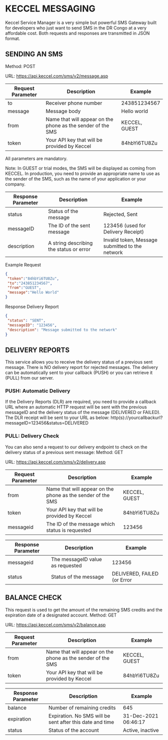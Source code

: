 # KECCEL MESSAGING
Keccel Service Manager is a very simple but powerful SMS Gateway built for developers who just want to send SMS in the
DR Congo at a very affordable cost. Both requests and responses are transmitted in JSON format.

## SENDING AN SMS
Method: POST

URL: https://api.keccel.com/sms/v2/message.asp

| Request Parameter | Description                                                 | Example       |
| -----------       | ---------                                                   | ----------    |
| to                | Receiver phone number                                       | 243851234567  |
| message           | Message body                                                | Hello world   |
| from              | Name that will appear on the phone as the sender of the SMS | KECCEL, GUEST |
| token             | Your API key that will be provided by Keccel                | 84hbYi6TU8Zu  |

All parameters are mandatory.

Note: In GUEST or trial modes, the SMS will be displayed as coming from KECCEL. In production, you need to provide an
appropriate name to use as the sender of the SMS, such as the name of your application or your company.

| Response Parameter | Description                             | Example                                         |
| -----------        | ---------                               | ----------                                      |
| status             | Status of the message                   | Rejected, Sent                                  |
| messageID          | The ID of the sent message              | 123456 (used for Delivery Receipt)              |
| description        | A string describing the status or error | Invalid token, Message submitted to the network |

Example Request

```json
{
 "token":"84hbYi6TU8Zu",
 "to":"243851234567",
 "from":"GUEST",
 "message":"Hello World"
}
```

Response Delivery Report

```json
{
 "status": "SENT",
 "messageID": "123456",
 "description": "Message submitted to the network"
}
```

## DELIVERY REPORTS
This service allows you to receive the delivery status of a previous sent message. There is NO delivery report for rejected
messages. The delivery can be automatically sent to your callback (PUSH) or you can retrieve it (PULL) from our server.

### PUSH: Automatic Delivery
If the Delivery Reports (DLR) are required, you need to provide a callback URL where an automatic HTTP request will be
sent with the previous messageID and the delivery status of the message (DELIVERED or FAILED).
The DLR receipt will be sent to your URL as below:
http(s)://yourcallbackurl?messageID=123456&status=DELIVERED

### PULL: Delivery Check
You can also send a request to our delivery endpoint to check on the delivery status of a previous sent message:
Method: GET

URL: https://api.keccel.com/sms/v2/delivery.asp

| Request Parameter | Description                                                 | Example       |
| -----------       | ---------                                                   | ----------    |
| from              | Name that will appear on the phone as the sender of the SMS | KECCEL, GUEST |
| token             | Your API key that will be provided by Keccel                | 84hbYi6TU8Zu  |
| messageid         | The ID of the message which status is requested             | 123456        |

| Response Parameter | Description                      | Example                     |
| -----------        | ---------                        | ----------                  |
| messageid          | The messageID value as requested | 123456                      |
| status             | Status of the message            | DELIVERED, FAILED (or Error |

## BALANCE CHECK
This request is used to get the amount of the remaining SMS credits and the expiration date of a designated account.
Method: GET

URL: https://api.keccel.com/sms/v2/balance.asp

| Request Parameter | Description                                                 | Example       |
| -----------       | ---------                                                   | ----------    |
| from              | Name that will appear on the phone as the sender of the SMS | KECCEL, GUEST |
| token             | Your API key that will be provided by Keccel                | 84hbYi6TU8Zu  |


| Response Parameter | Description                                              | Example              |
| -----------        | ---------                                                | ----------           |
| balance            | Number of remaining credits                              | 645                  |
| expiration         | Expiration. No SMS will be sent after this date and time | 31-Dec-2021 06:46:17 |
| status             | Status of the account                                    | Active, inactive     |
